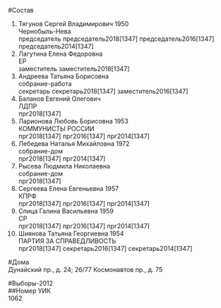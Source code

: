 #Состав  
1. Тягунов Сергей Владимирович 1950  
    Чернобыль-Нева  
    председатель председатель2018[1347] председатель2016[1347] председатель2014[1347]  
2. Лагутина Елена Федоровна  
    ЕР  
    заместитель заместитель2018[1347]  
3. Андреева Татьяна Борисовна  
    собрание-работа  
    секретарь секретарь2018[1347] заместитель2016[1347]  
4. Баланов Евгений Олегович  
    ЛДПР  
    прг2018[1347]  
5. Ларионова Любовь Борисовна 1953  
    КОММУНИСТЫ РОССИИ  
    прг2018[1347] прг2016[1347] прг2014[1347]  
6. Лебедева Наталья Михайловна 1972  
    собрание-дом  
    прг2018[1347] прг2014[1347]  
7. Рысева Людмила Николаевна  
    собрание-дом  
    прг2018[1347]  
8. Сергеева Елена Евгеньевна 1957  
    КПРФ  
    прг2018[1347] прг2016[1347] прг2014[1347]  
9. Спица Галина Васильевна 1959  
    СР  
    прг2018[1347] прг2016[1347] прг2014[1347]  
10. Шиянова Татьяна Георгиевна 1954  
    ПАРТИЯ ЗА СПРАВЕДЛИВОСТЬ  
    прг2018[1347] секретарь2016[1347] секретарь2014[1347]  

#Дома  
Дунайский пр., д. 24; 26/77 Космонавтов пр., д. 75  
  
#Выборы-2012  
##Номер УИК  
1062  
